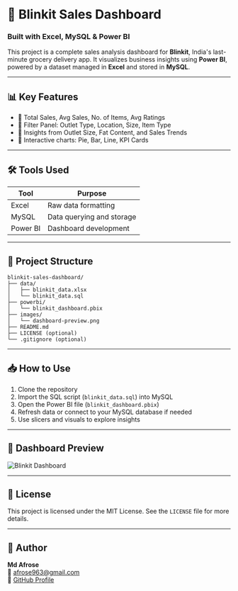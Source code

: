 # 🛒 Blinkit Sales Dashboard
### Built with Excel, MySQL & Power BI

This project is a complete sales analysis dashboard for **Blinkit**, India's last-minute grocery delivery app. It visualizes business insights using **Power BI**, powered by a dataset managed in **Excel** and stored in **MySQL**.

---

## 📊 Key Features

- 📌 Total Sales, Avg Sales, No. of Items, Avg Ratings
- 📌 Filter Panel: Outlet Type, Location, Size, Item Type
- 📌 Insights from Outlet Size, Fat Content, and Sales Trends
- 📌 Interactive charts: Pie, Bar, Line, KPI Cards

---

## 🛠️ Tools Used

| Tool    | Purpose                        |
|---------|--------------------------------|
| Excel   | Raw data formatting            |
| MySQL   | Data querying and storage      |
| Power BI| Dashboard development          |

---

## 📁 Project Structure

```
blinkit-sales-dashboard/
├── data/
│   ├── blinkit_data.xlsx
│   └── blinkit_data.sql
├── powerbi/
│   └── blinkit_dashboard.pbix
├── images/
│   └── dashboard-preview.png
├── README.md
├── LICENSE (optional)
└── .gitignore (optional)
```

---

## 📥 How to Use

1. Clone the repository
2. Import the SQL script (`blinkit_data.sql`) into MySQL
3. Open the Power BI file (`blinkit_dashboard.pbix`)
4. Refresh data or connect to your MySQL database if needed
5. Use slicers and visuals to explore insights

---

## 📸 Dashboard Preview

![Blinkit Dashboard](images/dashboard-preview.png)

---

## 📃 License

This project is licensed under the MIT License. See the `LICENSE` file for more details.

---

## 👤 Author

**Md Afrose**  
📧 afrose963@gmail.com  
🔗 [GitHub Profile](https://github.com/afrose963)
